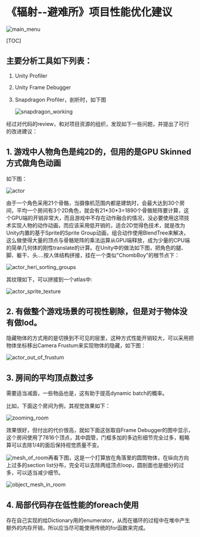 # 《辐射--避难所》项目性能优化建议

![main_menu](./main_menu.jpg)

[TOC]

## 主要分析工具如下列表：

1. Unity Profiler

2. Unity Frame Debugger

3. Snapdragon Profiler，剖析时，如下图

   ![snapdragon_working](./snapdragon_working.jpg)



经过对代码的review，和对项目资源的组织，发现如下一些问题，并提出了可行的改进建议：



## 1. 游戏中人物角色是纯2D的，但用的是GPU Skinned方式做角色动画

如下图：

![actor](./actor.jpg)

由于一个角色采用21个骨骼，当摄像机范围内都是建筑时，会最大达到30个房间，平均一个房间有3个2D角色，就会有21\*30\*3=1890个骨骼矩阵要计算，这个GPU端的开销非常大，而且游戏中不存在动作融合的情况，没必要使用这项技术实现人物的动作动画，而应该采用低开销的，适合2D觉得色技术，就是改为Unity内置的基于Sprite的Sprite Group动画，组合动作使用BlendTree来解决，这么做使得大量的顶点与骨骼矩阵的乘法运算从GPU端释放，成为少量的CPU端的简单几何体的刚性translate的计算。在Unity中的做法如下图，把角色的腿、脚、躯干、头....按人体结构拼接，挂在一个类似"ChombBoy"的根节点下：

![actor_heri_sorting_groups](./actor_heri_sorting_groups.jpg)

其纹理如下，可以拼接到一个atlas中:

![actor_sprite_texture](./actor_sprite_texture.jpg)





## 2. 有做整个游戏场景的可视性剔除，但是对于物体没有做lod。

隐藏物体的方式用的是切换到不可见的层里，这种方式性能开销较大，可以采用把物体坐标移出Camera Frustum来实现物体的隐藏，如下图：

![actor_out_of_frustum](./actor_out_of_frustum_ps.jpg)



## 3. 房间的平均顶点数过多

需要适当减面，一些物品也是，这有助于提高dynamic batch的概率。

比如，下面这个房间为例，其视觉效果如下：

![zooming_room](./zooming_room.jpg)

效果很好，但付出的代价很高，就如下面这张取自Frame Debugger的图中显示，这个房间使用了7816个顶点，其中圆管，门框多加的多边形细节完全过多，粗略算可以去除1/4的面后保持视觉质量不变。

![mesh_of_room](./mesh_of_room.jpg)再看下图，这是一个打算放在角落里的圆筒物体，在纵向方向上过多的section list分布，完全可以去除两组顶点loop，圆剖面也是细分的过多，可以适当减少细节。

![object_mesh_in_room](./object_mesh_in_room.jpg)



## 4. 局部代码存在低性能的foreach使用

存在自己实现的给Dictionary用的enumerator，从而在循环的过程中在堆中产生额外的内存开销，所以应当尽可能使用传统的for函数来完成。